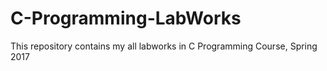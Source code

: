 # C-Programming-LabWorks
This repository contains my all labworks in C Programming Course, Spring 2017
